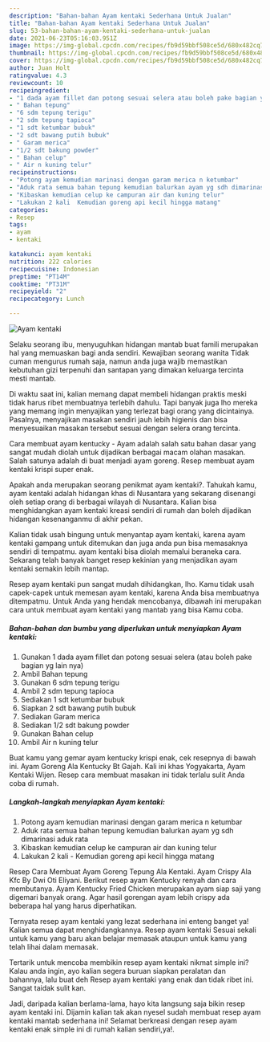 ```yaml
---
description: "Bahan-bahan Ayam kentaki Sederhana Untuk Jualan"
title: "Bahan-bahan Ayam kentaki Sederhana Untuk Jualan"
slug: 53-bahan-bahan-ayam-kentaki-sederhana-untuk-jualan
date: 2021-06-23T05:16:03.951Z
image: https://img-global.cpcdn.com/recipes/fb9d59bbf508ce5d/680x482cq70/ayam-kentaki-foto-resep-utama.jpg
thumbnail: https://img-global.cpcdn.com/recipes/fb9d59bbf508ce5d/680x482cq70/ayam-kentaki-foto-resep-utama.jpg
cover: https://img-global.cpcdn.com/recipes/fb9d59bbf508ce5d/680x482cq70/ayam-kentaki-foto-resep-utama.jpg
author: Juan Holt
ratingvalue: 4.3
reviewcount: 10
recipeingredient:
- "1 dada ayam fillet dan potong sesuai selera atau boleh pake bagian yg lain nya"
- " Bahan tepung"
- "6 sdm tepung terigu"
- "2 sdm tepung tapioca"
- "1 sdt ketumbar bubuk"
- "2 sdt bawang putih bubuk"
- " Garam merica"
- "1/2 sdt bakung powder"
- " Bahan celup"
- " Air n kuning telur"
recipeinstructions:
- "Potong ayam kemudian marinasi dengan garam merica n ketumbar"
- "Aduk rata semua bahan tepung kemudian balurkan ayam yg sdh dimarinasi aduk rata"
- "Kibaskan kemudian celup ke campuran air dan kuning telur"
- "Lakukan 2 kali  Kemudian goreng api kecil hingga matang"
categories:
- Resep
tags:
- ayam
- kentaki

katakunci: ayam kentaki 
nutrition: 222 calories
recipecuisine: Indonesian
preptime: "PT14M"
cooktime: "PT31M"
recipeyield: "2"
recipecategory: Lunch

---
```



![Ayam kentaki](https://img-global.cpcdn.com/recipes/fb9d59bbf508ce5d/680x482cq70/ayam-kentaki-foto-resep-utama.jpg)

Selaku seorang ibu, menyuguhkan hidangan mantab buat famili merupakan hal yang memuaskan bagi anda sendiri. Kewajiban seorang  wanita Tidak cuman mengurus rumah saja, namun anda juga wajib memastikan kebutuhan gizi terpenuhi dan santapan yang dimakan keluarga tercinta mesti mantab.

Di waktu  saat ini, kalian memang dapat membeli hidangan praktis meski tidak harus ribet membuatnya terlebih dahulu. Tapi banyak juga lho mereka yang memang ingin menyajikan yang terlezat bagi orang yang dicintainya. Pasalnya, menyajikan masakan sendiri jauh lebih higienis dan bisa menyesuaikan masakan tersebut sesuai dengan selera orang tercinta. 

Cara membuat ayam kentucky - Ayam adalah salah satu bahan dasar yang sangat mudah diolah untuk dijadikan berbagai macam olahan masakan. Salah satunya adalah di buat menjadi ayam goreng. Resep membuat ayam kentaki krispi super enak.

Apakah anda merupakan seorang penikmat ayam kentaki?. Tahukah kamu, ayam kentaki adalah hidangan khas di Nusantara yang sekarang disenangi oleh setiap orang di berbagai wilayah di Nusantara. Kalian bisa menghidangkan ayam kentaki kreasi sendiri di rumah dan boleh dijadikan hidangan kesenanganmu di akhir pekan.

Kalian tidak usah bingung untuk menyantap ayam kentaki, karena ayam kentaki gampang untuk ditemukan dan juga anda pun bisa memasaknya sendiri di tempatmu. ayam kentaki bisa diolah memalui beraneka cara. Sekarang telah banyak banget resep kekinian yang menjadikan ayam kentaki semakin lebih mantap.

Resep ayam kentaki pun sangat mudah dihidangkan, lho. Kamu tidak usah capek-capek untuk memesan ayam kentaki, karena Anda bisa membuatnya ditempatmu. Untuk Anda yang hendak mencobanya, dibawah ini merupakan cara untuk membuat ayam kentaki yang mantab yang bisa Kamu coba.

<!--inarticleads1-->

##### Bahan-bahan dan bumbu yang diperlukan untuk menyiapkan Ayam kentaki:

1. Gunakan 1 dada ayam fillet dan potong sesuai selera (atau boleh pake bagian yg lain nya)
1. Ambil  Bahan tepung
1. Gunakan 6 sdm tepung terigu
1. Ambil 2 sdm tepung tapioca
1. Sediakan 1 sdt ketumbar bubuk
1. Siapkan 2 sdt bawang putih bubuk
1. Sediakan  Garam merica
1. Sediakan 1/2 sdt bakung powder
1. Gunakan  Bahan celup
1. Ambil  Air n kuning telur


Buat kamu yang gemar ayam kentucky krispi enak, cek resepnya di bawah ini. Ayam Goreng Ala Kentucky Bt Gajah. Kali ini khas Yogyakarta, Ayam Kentaki Wijen. Resep cara membuat masakan ini tidak terlalu sulit Anda coba di rumah. 

<!--inarticleads2-->

##### Langkah-langkah menyiapkan Ayam kentaki:

1. Potong ayam kemudian marinasi dengan garam merica n ketumbar
1. Aduk rata semua bahan tepung kemudian balurkan ayam yg sdh dimarinasi aduk rata
1. Kibaskan kemudian celup ke campuran air dan kuning telur
1. Lakukan 2 kali  - Kemudian goreng api kecil hingga matang


Resep Cara Membuat Ayam Goreng Tepung Ala Kentaki. Ayam Crispy Ala Kfc By Dwi Oti Eliyani. Berikut resep ayam Kentucky renyah dan cara membutanya. Ayam Kentucky Fried Chicken merupakan ayam siap saji yang digemari banyak orang. Agar hasil gorengan ayam lebih crispy ada beberapa hal yang harus diperhatikan. 

Ternyata resep ayam kentaki yang lezat sederhana ini enteng banget ya! Kalian semua dapat menghidangkannya. Resep ayam kentaki Sesuai sekali untuk kamu yang baru akan belajar memasak ataupun untuk kamu yang telah lihai dalam memasak.

Tertarik untuk mencoba membikin resep ayam kentaki nikmat simple ini? Kalau anda ingin, ayo kalian segera buruan siapkan peralatan dan bahannya, lalu buat deh Resep ayam kentaki yang enak dan tidak ribet ini. Sangat taidak sulit kan. 

Jadi, daripada kalian berlama-lama, hayo kita langsung saja bikin resep ayam kentaki ini. Dijamin kalian tak akan nyesel sudah membuat resep ayam kentaki mantab sederhana ini! Selamat berkreasi dengan resep ayam kentaki enak simple ini di rumah kalian sendiri,ya!.


